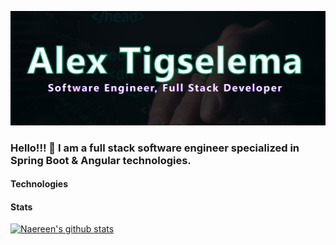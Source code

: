 
![title](./hero.png)
### Hello!!! 👋 I am a full stack software engineer specialized in Spring Boot & Angular technologies.
#### Technologies
#### Stats
[![Naereen's github stats](https://github-readme-stats.vercel.app/api?username=TigselemaAlex&theme=blue-green)](https://github.com/anuraghazra/github-readme-stats)
<!--
**TigselemaAlex/TigselemaAlex** is a ✨ _special_ ✨ repository because its `README.md` (this file) appears on your GitHub profile.

Here are some ideas to get you started:

- 🔭 I’m currently working on ...
- 🌱 I’m currently learning ...
- 👯 I’m looking to collaborate on ...
- 🤔 I’m looking for help with ...
- 💬 Ask me about ...
- 📫 How to reach me: ...
- 😄 Pronouns: ...
- ⚡ Fun fact: ...
-->
